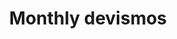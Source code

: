 ---
layout: default
title: Monthly devismos
parent: Recurrent activities
grand_parent: Backenders
---